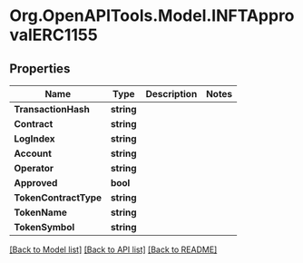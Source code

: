 # Org.OpenAPITools.Model.INFTApprovalERC1155

## Properties

Name | Type | Description | Notes
------------ | ------------- | ------------- | -------------
**TransactionHash** | **string** |  | 
**Contract** | **string** |  | 
**LogIndex** | **string** |  | 
**Account** | **string** |  | 
**Operator** | **string** |  | 
**Approved** | **bool** |  | 
**TokenContractType** | **string** |  | 
**TokenName** | **string** |  | 
**TokenSymbol** | **string** |  | 

[[Back to Model list]](../README.md#documentation-for-models) [[Back to API list]](../README.md#documentation-for-api-endpoints) [[Back to README]](../README.md)

